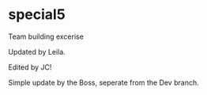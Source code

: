 # special5
Team building excerise

Updated by Leila.

Edited by JC!

Simple update by the Boss, seperate from the Dev branch.
